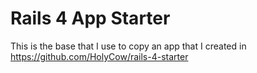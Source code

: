 Rails 4 App Starter
===================

This is the base that I use to copy an app that I created in https://github.com/HolyCow/rails-4-starter

